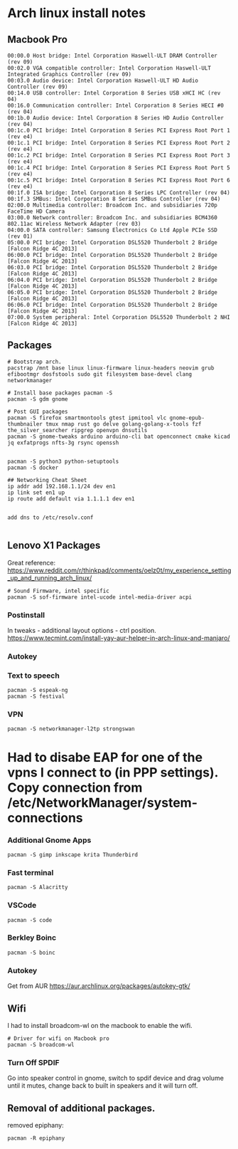 # Arch linux install notes


## Macbook Pro
```
00:00.0 Host bridge: Intel Corporation Haswell-ULT DRAM Controller (rev 09)
00:02.0 VGA compatible controller: Intel Corporation Haswell-ULT Integrated Graphics Controller (rev 09)
00:03.0 Audio device: Intel Corporation Haswell-ULT HD Audio Controller (rev 09)
00:14.0 USB controller: Intel Corporation 8 Series USB xHCI HC (rev 04)
00:16.0 Communication controller: Intel Corporation 8 Series HECI #0 (rev 04)
00:1b.0 Audio device: Intel Corporation 8 Series HD Audio Controller (rev 04)
00:1c.0 PCI bridge: Intel Corporation 8 Series PCI Express Root Port 1 (rev e4)
00:1c.1 PCI bridge: Intel Corporation 8 Series PCI Express Root Port 2 (rev e4)
00:1c.2 PCI bridge: Intel Corporation 8 Series PCI Express Root Port 3 (rev e4)
00:1c.4 PCI bridge: Intel Corporation 8 Series PCI Express Root Port 5 (rev e4)
00:1c.5 PCI bridge: Intel Corporation 8 Series PCI Express Root Port 6 (rev e4)
00:1f.0 ISA bridge: Intel Corporation 8 Series LPC Controller (rev 04)
00:1f.3 SMBus: Intel Corporation 8 Series SMBus Controller (rev 04)
02:00.0 Multimedia controller: Broadcom Inc. and subsidiaries 720p FaceTime HD Camera
03:00.0 Network controller: Broadcom Inc. and subsidiaries BCM4360 802.11ac Wireless Network Adapter (rev 03)
04:00.0 SATA controller: Samsung Electronics Co Ltd Apple PCIe SSD (rev 01)
05:00.0 PCI bridge: Intel Corporation DSL5520 Thunderbolt 2 Bridge [Falcon Ridge 4C 2013]
06:00.0 PCI bridge: Intel Corporation DSL5520 Thunderbolt 2 Bridge [Falcon Ridge 4C 2013]
06:03.0 PCI bridge: Intel Corporation DSL5520 Thunderbolt 2 Bridge [Falcon Ridge 4C 2013]
06:04.0 PCI bridge: Intel Corporation DSL5520 Thunderbolt 2 Bridge [Falcon Ridge 4C 2013]
06:05.0 PCI bridge: Intel Corporation DSL5520 Thunderbolt 2 Bridge [Falcon Ridge 4C 2013]
06:06.0 PCI bridge: Intel Corporation DSL5520 Thunderbolt 2 Bridge [Falcon Ridge 4C 2013]
07:00.0 System peripheral: Intel Corporation DSL5520 Thunderbolt 2 NHI [Falcon Ridge 4C 2013]
```



## Packages
```
# Bootstrap arch.
pacstrap /mnt base linux linux-firmware linux-headers neovim grub efibootmgr dosfstools sudo git filesystem base-devel clang networkmanager

# Install base packages pacman -S 
pacman -S gdm gnome

# Post GUI packages
pacman -S firefox smartmontools gtest ipmitool vlc gnome-epub-thumbnailer tmux nmap rust go delve golang-golang-x-tools fzf the_silver_searcher ripgrep openvpn dnsutils
pacman -S gnome-tweaks arduino arduino-cli bat openconnect cmake kicad jq exfatprogs nfts-3g rsync openssh


pacman -S python3 python-setuptools
pacman -S docker

## Networking Cheat Sheet
ip addr add 192.168.1.1/24 dev en1
ip link set en1 up
ip route add default via 1.1.1.1 dev en1


add dns to /etc/resolv.conf


```
## Lenovo X1 Packages
Great reference: https://www.reddit.com/r/thinkpad/comments/oelz0t/my_experience_setting_up_and_running_arch_linux/


```
# Sound Firmware, intel specific
pacman -S sof-firmware intel-ucode intel-media-driver acpi
```

### Postinstall
In tweaks - additional layout options - ctrl position.
https://www.tecmint.com/install-yay-aur-helper-in-arch-linux-and-manjaro/

### Autokey

### Text to speech
```
pacman -S espeak-ng
pacman -S festival
```
### VPN
```
pacman -S networkmanager-l2tp strongswan
```
# Had to disabe EAP for one of the vpns I connect to (in PPP settings). Copy connection from /etc/NetworkManager/system-connections

### Additional Gnome Apps
```
pacman -S gimp inkscape krita Thunderbird
```

### Fast terminal
```
pacman -S Alacritty
```

### VSCode
```
pacman -S code
```
### Berkley Boinc
```
pacman -S boinc
```
### Autokey
Get from AUR https://aur.archlinux.org/packages/autokey-gtk/
## Wifi
I had to install broadcom-wl on the macbook to enable the wifi. 
```
# Driver for wifi on Macbook pro
pacman -S broadcom-wl
```

### Turn Off SPDIF
Go into speaker control in gnome, switch to spdif device and drag volume until it mutes, change back to built in speakers and it will turn off.


## Removal of additional packages.
removed epiphany:
```
pacman -R epiphany
```
